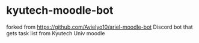 # kyutech-moodle-bot  
forked from https://github.com/Avielyo10/ariel-moodle-bot
Discord bot that gets task list from Kyutech Univ moodle  